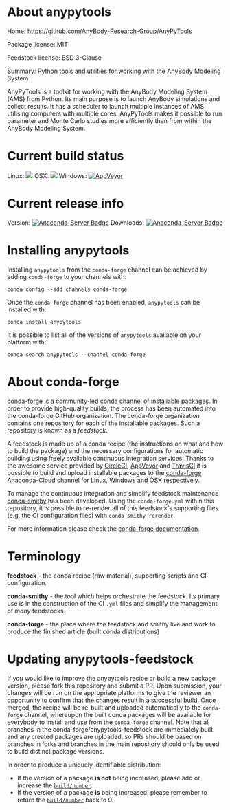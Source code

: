 About anypytools
================

Home: https://github.com/AnyBody-Research-Group/AnyPyTools

Package license: MIT

Feedstock license: BSD 3-Clause

Summary: Python tools and utilities for working with the AnyBody Modeling System

AnyPyTools is a toolkit for working with the AnyBody Modeling System (AMS)
from Python. Its main purpose is to launch AnyBody simulations and collect
results. It has a scheduler to launch multiple instances of AMS utilising
computers with multiple cores. AnyPyTools makes it possible to run parameter
and Monte Carlo studies more efficiently than from within the AnyBody Modeling
System.


Current build status
====================

Linux: ![](https://cdn.rawgit.com/conda-forge/conda-smithy/90845bba35bec53edac7a16638aa4d77217a3713/conda_smithy/static/disabled.svg)
OSX: ![](https://cdn.rawgit.com/conda-forge/conda-smithy/90845bba35bec53edac7a16638aa4d77217a3713/conda_smithy/static/disabled.svg)
Windows: [![AppVeyor](https://ci.appveyor.com/api/projects/status/github/conda-forge/anypytools-feedstock?svg=True)](https://ci.appveyor.com/project/conda-forge/anypytools-feedstock/branch/master)

Current release info
====================
Version: [![Anaconda-Server Badge](https://anaconda.org/conda-forge/anypytools/badges/version.svg)](https://anaconda.org/conda-forge/anypytools)
Downloads: [![Anaconda-Server Badge](https://anaconda.org/conda-forge/anypytools/badges/downloads.svg)](https://anaconda.org/conda-forge/anypytools)

Installing anypytools
=====================

Installing `anypytools` from the `conda-forge` channel can be achieved by adding `conda-forge` to your channels with:

```
conda config --add channels conda-forge
```

Once the `conda-forge` channel has been enabled, `anypytools` can be installed with:

```
conda install anypytools
```

It is possible to list all of the versions of `anypytools` available on your platform with:

```
conda search anypytools --channel conda-forge
```


About conda-forge
=================

conda-forge is a community-led conda channel of installable packages.
In order to provide high-quality builds, the process has been automated into the
conda-forge GitHub organization. The conda-forge organization contains one repository
for each of the installable packages. Such a repository is known as a *feedstock*.

A feedstock is made up of a conda recipe (the instructions on what and how to build
the package) and the necessary configurations for automatic building using freely
available continuous integration services. Thanks to the awesome service provided by
[CircleCI](https://circleci.com/), [AppVeyor](http://www.appveyor.com/)
and [TravisCI](https://travis-ci.org/) it is possible to build and upload installable
packages to the [conda-forge](https://anaconda.org/conda-forge)
[Anaconda-Cloud](http://docs.anaconda.org/) channel for Linux, Windows and OSX respectively.

To manage the continuous integration and simplify feedstock maintenance
[conda-smithy](http://github.com/conda-forge/conda-smithy) has been developed.
Using the ``conda-forge.yml`` within this repository, it is possible to re-render all of
this feedstock's supporting files (e.g. the CI configuration files) with ``conda smithy rerender``.

For more information please check the [conda-forge documentation](https://conda-forge.org/docs/).

Terminology
===========

**feedstock** - the conda recipe (raw material), supporting scripts and CI configuration.

**conda-smithy** - the tool which helps orchestrate the feedstock.
                   Its primary use is in the construction of the CI ``.yml`` files
                   and simplify the management of *many* feedstocks.

**conda-forge** - the place where the feedstock and smithy live and work to
                  produce the finished article (built conda distributions)


Updating anypytools-feedstock
=============================

If you would like to improve the anypytools recipe or build a new
package version, please fork this repository and submit a PR. Upon submission,
your changes will be run on the appropriate platforms to give the reviewer an
opportunity to confirm that the changes result in a successful build. Once
merged, the recipe will be re-built and uploaded automatically to the
`conda-forge` channel, whereupon the built conda packages will be available for
everybody to install and use from the `conda-forge` channel.
Note that all branches in the conda-forge/anypytools-feedstock are
immediately built and any created packages are uploaded, so PRs should be based
on branches in forks and branches in the main repository should only be used to
build distinct package versions.

In order to produce a uniquely identifiable distribution:
 * If the version of a package **is not** being increased, please add or increase
   the [``build/number``](http://conda.pydata.org/docs/building/meta-yaml.html#build-number-and-string).
 * If the version of a package **is** being increased, please remember to return
   the [``build/number``](http://conda.pydata.org/docs/building/meta-yaml.html#build-number-and-string)
   back to 0.